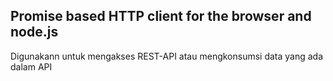 Promise based HTTP client for the browser and node.js
-
Digunakann untuk mengakses REST-API atau mengkonsumsi data yang ada dalam API  
